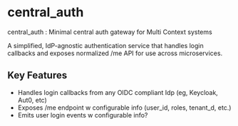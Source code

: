 # central_auth
central_auth : Minimal central auth gateway for Multi Context systems

A simplified, IdP-agnostic authentication service that handles login callbacks and exposes normalized /me API for use across microservices.

## Key Features
* Handles login callbacks from any OIDC compliant Idp (eg, Keycloak, Aut0, etc)
* Exposes /me endpoint w configurable info (user_id, roles, tenant_d, etc.)
* Emits user login events w configurable info?

